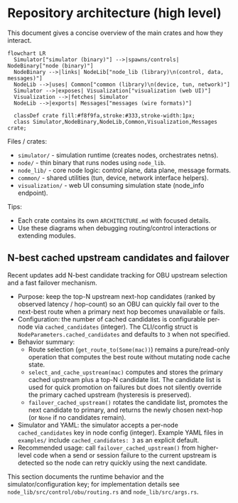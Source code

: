 # Repository architecture (high level)

This document gives a concise overview of the main crates and how they interact.

```mermaid
flowchart LR
  Simulator["simulator (binary)"] -->|spawns/controls| NodeBinary["node (binary)"]
  NodeBinary -->|links| NodeLib["node_lib (library)\n(control, data, messages)"]
  NodeLib -->|uses| Common["common (library)\n(device, tun, network)"]
  Simulator -->|exposes| Visualization["visualization (web UI)"]
  Visualization -->|fetches| Simulator
  NodeLib -->|exports| Messages["messages (wire formats)"]

  classDef crate fill:#f8f9fa,stroke:#333,stroke-width:1px;
  class Simulator,NodeBinary,NodeLib,Common,Visualization,Messages crate;
```

Files / crates:
- `simulator/` - simulation runtime (creates nodes, orchestrates netns).
- `node/` - thin binary that runs nodes using `node_lib`.
- `node_lib/` - core node logic: control plane, data plane, message formats.
- `common/` - shared utilities (tun, device, network interface helpers).
- `visualization/` - web UI consuming simulation state (node_info endpoint).

Tips:
- Each crate contains its own `ARCHITECTURE.md` with focused details.
- Use these diagrams when debugging routing/control interactions or extending modules.

## N-best cached upstream candidates and failover

Recent updates add N-best candidate tracking for OBU upstream selection and a fast failover mechanism.

- Purpose: keep the top-N upstream next-hop candidates (ranked by observed latency / hop-count) so an OBU can quickly fail over to the next-best route when a primary next hop becomes unavailable or fails.
- Configuration: the number of cached candidates is configurable per-node via `cached_candidates` (integer). The CLI/config struct is `NodeParameters.cached_candidates` and defaults to `3` when not specified.
- Behavior summary:
  - Route selection (`get_route_to(Some(mac))`) remains a pure/read-only operation that computes the best route without mutating node cache state.
  - `select_and_cache_upstream(mac)` computes and stores the primary cached upstream plus a top-N candidate list. The candidate list is used for quick promotion on failures but does not silently override the primary cached upstream (hysteresis is preserved).
  - `failover_cached_upstream()` rotates the candidate list, promotes the next candidate to primary, and returns the newly chosen next-hop (or `None` if no candidates remain).
- Simulator and YAML: the simulator accepts a per-node `cached_candidates` key in node config (integer). Example YAML files in `examples/` include `cached_candidates: 3` as an explicit default.
- Recommended usage: call `failover_cached_upstream()` from higher-level code when a send or session failure to the current upstream is detected so the node can retry quickly using the next candidate.

This section documents the runtime behavior and the simulator/configuration key; for implementation details see `node_lib/src/control/obu/routing.rs` and `node_lib/src/args.rs`.
